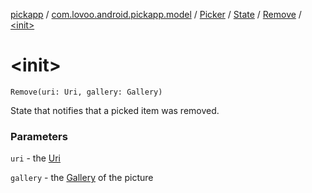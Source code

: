 [pickapp](../../../../index.md) / [com.lovoo.android.pickapp.model](../../../index.md) / [Picker](../../index.md) / [State](../index.md) / [Remove](index.md) / [&lt;init&gt;](./-init-.md)

# &lt;init&gt;

`Remove(uri: Uri, gallery: Gallery)`

State that notifies that a picked item was removed.

### Parameters

`uri` - the [Uri](#)

`gallery` - the [Gallery](#) of the picture